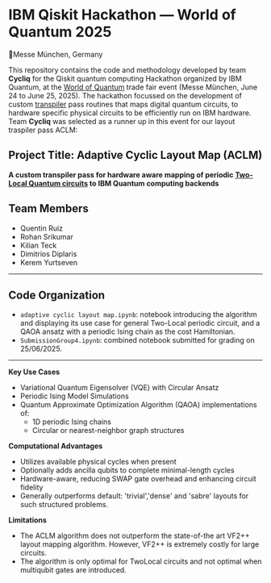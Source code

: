 #  IBM Qiskit Hackathon — World of Quantum 2025  
📍Messe München, Germany  

This repository contains the code and methodology developed by team **Cycliq** for the Qiskit quantum computing Hackathon organized by IBM Quantum, at the [World of Quantum](https://world-of-quantum.com/en/) trade fair event (Messe München, June 24 to June 25, 2025).
The hackathon focussed on the development of custom [transpiler](https://docs.quantum.ibm.com/guides/transpile) pass routines that maps digital quantum circuits, to hardware specific physical circuits to be efficiently run on IBM hardware.
Team **Cycliq** was selected as a runner up in this event for our layout traspiler pass ACLM:

##  Project Title: Adaptive Cyclic Layout Map (ACLM)  
**A custom transpiler pass for hardware aware mapping of periodic [Two-Local Quantum circuits](https://docs.quantum.ibm.com/api/qiskit/qiskit.circuit.library.TwoLocal) to IBM Quantum computing backends**

##  Team Members  
- Quentin Ruiz  
- Rohan Srikumar  
- Kilian Teck  
- Dimitrios Diplaris  
- Kerem Yurtseven  
---

 ##  Code Organization
- `adaptive cyclic layout map.ipynb`: notebook introducing the algorithm and displaying its use case for general Two-Local periodic circuit, and a QAOA ansatz with a periodic Ising chain as the cost Hamiltonian.
- `SubmissionGroup4.ipynb`: combined notebook submitted for grading on 25/06/2025.
---
**Key Use Cases**

- Variational Quantum Eigensolver (VQE) with Circular Ansatz  
- Periodic Ising Model Simulations
- Quantum Approximate Optimization Algorithm (QAOA) implementations of:  
  - 1D periodic Ising chains  
  - Circular or nearest-neighbor graph structures  
  

**Computational Advantages**

- Utilizes available physical cycles when present  
- Optionally adds ancilla qubits to complete minimal-length cycles  
- Hardware-aware, reducing SWAP gate overhead and enhancing circuit fidelity  
- Generally outperforms default: 'trivial','dense' and 'sabre' layouts for such structured problems.

**Limitations**

- The ACLM algorithm does not outperform the state-of-the art VF2++ layout mapping algorithm. However, VF2++ is extremely costly for large circuits.
- The algorithm is only optimal for TwoLocal circuits and not optimal when multiqubit gates are introduced.


 
